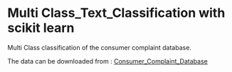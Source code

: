# Multi Class_Text_Classification with scikit learn

Multi Class classification of the consumer complaint database.

The data can be downloaded from :
[Consumer_Complaint_Database](https://catalog.data.gov/dataset/consumer-complaint-database)
